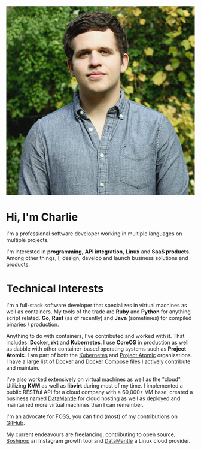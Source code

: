 <img class="profile-picture hoverZoomLink" src="img/me.jpg">

# Hi, I'm Charlie

I'm a professional software developer working in multiple languages on multiple projects. 

I'm interested in __programming__, __API integration__, __Linux__ and __SaaS products__. Among other things, I; design, develop and launch business solutions and products.

# Technical Interests

I'm a full-stack software developer that specializes in virtual machines as well as containers. My tools of the trade are __Ruby__ and __Python__ for anything script related. __Go__, __Rust__ (as of recently) and __Java__ (sometimes) for compiled binaries / production.

Anything to do with containers, I've contributed and worked with it. That includes: __Docker__, __rkt__ and __Kubernetes__. I use __CoreOS__ in production as well as dabble with other container-based operating systems such as __Project Atomic__. I am part of both the [Kubernetes](https://github.com/kubernetes) and [Project Atomic](github.com/projectatomic) organizations. I have a large list of [Docker](https://github.com/cdrage/dockerfiles) and [Docker Compose](https://github.com/cdrage/composefiles) files I actively contribute and maintain.

I've also worked extensively on virtual machines as well as the "cloud". Utilizing __KVM__ as well as __libvirt__ during most of my time. I implemented a public RESTful API for a cloud company with a 60,000+ VM base, created a business named [DataMantle](https://datamantle.com) for cloud hosting as well as deployed and maintained more virtual machines than I can remember.

I'm an advocate for FOSS, you can find (most) of my contributions on [GitHub](https://github.com/cdrage).

My current endeavours are freelancing, contributing to open source, [Soshipop](https://soshipop.com) an Instagram growth tool and [DataMantle](https://datamantle.com) a Linux cloud provider.
